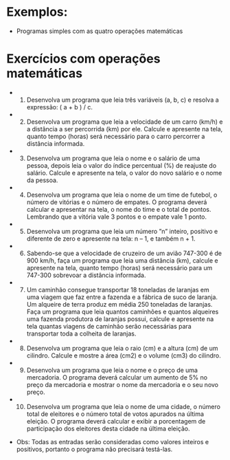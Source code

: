 # Exemplos:

- Programas simples com as quatro operações matemáticas

# Exercícios com operações matemáticas
- 1. Desenvolva um programa que leia três variáveis (a, b, c) e resolva a expressão: ( a + b ) / c.
- 2. Desenvolva um programa que leia a velocidade de um carro (km/h) e a distância a ser percorrida (km) por ele. Calcule e apresente na tela, quanto tempo (horas) será
necessário para o carro percorrer a distância informada.
- 3. Desenvolva um programa que leia o nome e o salário de uma pessoa, depois leia o valor do índice percentual (%) de reajuste do salário. Calcule e apresente na 
tela, o valor do novo salário e o nome da pessoa.
- 4. Desenvolva um programa que leia o nome de um time de futebol, o número de vitórias e o número de empates. O programa deverá calcular e apresentar na tela, o 
nome do time e o total de pontos. Lembrando que a vitória vale 3 pontos e o empate vale 1 ponto.
- 5. Desenvolva um programa que leia um número ”n” inteiro, positivo e diferente de zero e apresente na tela: n – 1, e também n + 1.
- 6. Sabendo-se que a velocidade de cruzeiro de um avião 747-300 é de 900 km/h, faça um programa que leia uma distância (km), calcule e apresente na tela, quanto 
tempo (horas) será necessário para um 747-300 sobrevoar a distância informada.
- 7. Um caminhão consegue transportar 18 toneladas de laranjas em uma viagem que faz entre a fazenda e a fábrica de suco de laranja. Um alqueire de terra produz em 
média 250 toneladas de laranjas. Faça um programa que leia quantos caminhões e quantos alqueires uma fazenda produtora de laranjas possui, calcule e apresente na 
tela quantas viagens de caminhão serão necessárias para transportar toda a colheita de laranjas. 
- 8. Desenvolva um programa que leia o raio (cm) e a altura (cm) de um cilindro. Calcule e mostre a área (cm2) e o volume (cm3) do cilindro.
- 9. Desenvolva um programa que leia o nome e o preço de uma mercadoria. O programa deverá calcular um aumento de 5% no preço da mercadoria e mostrar o 
nome da mercadoria e o seu novo preço.
- 10. Desenvolva um programa que leia o nome de uma cidade, o número total de eleitores e o número total de votos apurados na última eleição. O programa deverá 
calcular e exibir a porcentagem de participação dos eleitores desta cidade na última eleição.

- Obs: Todas as entradas serão consideradas como valores inteiros e positivos, portanto o programa não precisará testá-las.
